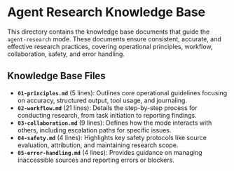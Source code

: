 # Agent Research Knowledge Base

This directory contains the knowledge base documents that guide the `agent-research` mode. These documents ensure consistent, accurate, and effective research practices, covering operational principles, workflow, collaboration, safety, and error handling.

## Knowledge Base Files

*   **`01-principles.md`** (5 lines): Outlines core operational guidelines focusing on accuracy, structured output, tool usage, and journaling.
*   **`02-workflow.md`** (21 lines): Details the step-by-step process for conducting research, from task initiation to reporting findings.
*   **`03-collaboration.md`** (9 lines): Defines how the mode interacts with others, including escalation paths for specific issues.
*   **`04-safety.md`** (4 lines): Highlights key safety protocols like source evaluation, attribution, and maintaining research scope.
*   **`05-error-handling.md`** (4 lines): Provides guidance on managing inaccessible sources and reporting errors or blockers.